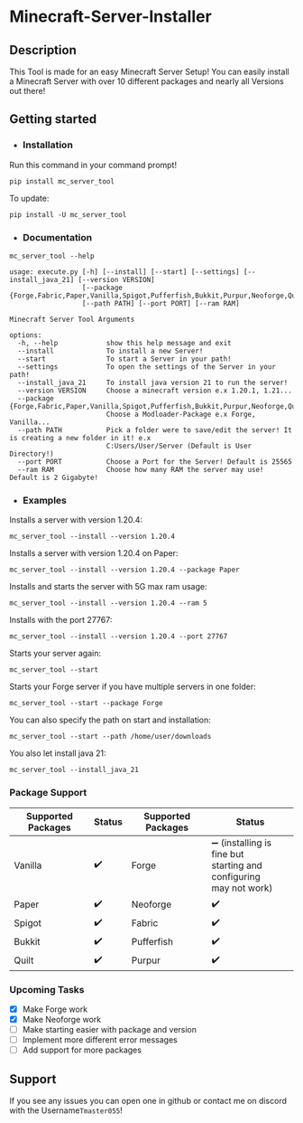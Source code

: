 # Minecraft-Server-Installer
## Description
This Tool is made for an easy Minecraft Server Setup!
You can easily install a Minecraft Server with over 10 different packages
and nearly all Versions out there!
## Getting started

- ### Installation
Run this command in your command prompt!
```shell
pip install mc_server_tool
```
To update:
```shell
pip install -U mc_server_tool
```
- ### Documentation
```shell
mc_server_tool --help
```
```
usage: execute.py [-h] [--install] [--start] [--settings] [--install_java_21] [--version VERSION]
                  [--package {Forge,Fabric,Paper,Vanilla,Spigot,Pufferfish,Bukkit,Purpur,Neoforge,Quilt}]
                  [--path PATH] [--port PORT] [--ram RAM]

Minecraft Server Tool Arguments

options:
  -h, --help            show this help message and exit
  --install             To install a new Server!
  --start               To start a Server in your path!
  --settings            To open the settings of the Server in your path!
  --install_java_21     To install java version 21 to run the server!
  --version VERSION     Choose a minecraft version e.x 1.20.1, 1.21...
  --package {Forge,Fabric,Paper,Vanilla,Spigot,Pufferfish,Bukkit,Purpur,Neoforge,Quilt}
                        Choose a Modloader-Package e.x Forge, Vanilla...
  --path PATH           Pick a folder were to save/edit the server! It is creating a new folder in it! e.x
                        C:Users/User/Server (Default is User Directory!)
  --port PORT           Choose a Port for the Server! Default is 25565
  --ram RAM             Choose how many RAM the server may use! Default is 2 Gigabyte!
```
- ### Examples
Installs a server with version 1.20.4:
```shell
mc_server_tool --install --version 1.20.4 
```
Installs a server with version 1.20.4 on Paper:
```shell
mc_server_tool --install --version 1.20.4 --package Paper
```
Installs and starts the server with 5G max ram usage:
```shell
mc_server_tool --install --version 1.20.4 --ram 5
```
Installs with the port 27767:
```shell
mc_server_tool --install --version 1.20.4 --port 27767
```
Starts your server again:
```shell
mc_server_tool --start
```
Starts your Forge server if you have multiple servers in one folder:
```shell
mc_server_tool --start --package Forge
```
You can also specify the path on start and installation: 
```shell
mc_server_tool --start --path /home/user/downloads
```
You also let install java 21:
```shell
mc_server_tool --install_java_21
```
### Package Support 
| Supported Packages | Status | Supported Packages | Status                                                                     |
|--------------------|-------|---------------------|----------------------------------------------------------------------------|
| Vanilla            | ✔️    | Forge               | ➖ (installing is fine but <br> starting and configuring <br> may not work) |
| Paper              | ✔️    | Neoforge            | ✔️                                                                         |
| Spigot             | ✔️    | Fabric              | ✔️                                                                         |
| Bukkit             | ✔️    | Pufferfish          | ✔️                                                                         |
| Quilt              | ✔️    | Purpur              | ✔️                                                                         |

### Upcoming Tasks
  - [x] Make Forge work
  - [x] Make Neoforge work
  - [ ] Make starting easier with package and version
  - [ ] Implement more different error messages
  - [ ] Add support for more packages
## Support 
If you see any issues you can open one in github or contact me on discord
with the Username`Tmaster055`!